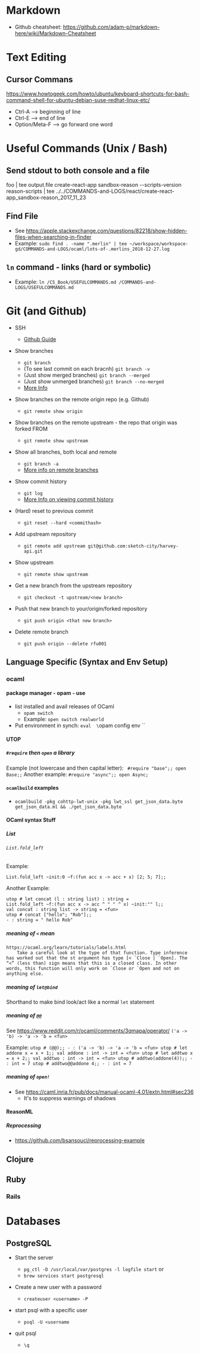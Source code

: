 # Markdown
* Github cheatsheet: https://github.com/adam-p/markdown-here/wiki/Markdown-Cheatsheet

# Text Editing
## Cursor Commans
https://www.howtogeek.com/howto/ubuntu/keyboard-shortcuts-for-bash-command-shell-for-ubuntu-debian-suse-redhat-linux-etc/ 
* Ctrl-A --> beginning of line
* Ctrl-E --> end of line
* Option/Meta-F --> go forward one word

# Useful Commands (Unix / Bash)
## Send stdout to both console and a file
foo | tee output.file
create-react-app sandbox-reason --scripts-version reason-scripts | tee ../../COMMANDS-and-LOGS/react/create-react-app_sandbox-reason_2017_11_23

## Find File
* See https://apple.stackexchange.com/questions/82218/show-hidden-files-when-searching-in-finder
* Example: `sudo find . -name ".merlin" | tee ~/workspace/workspace-gd/COMMANDS-and-LOGS/ocaml/lots-of-.merlins_2018-12-27.log`


## `ln` command - links (hard or symbolic)
* Example: ```ln /CS_Book/USEFULCOMMANDS.md /COMMANDS-and-LOGS/USEFULCOMMANDS.md```

# Git (and Github)
* SSH
	* [Github Guide](https://help.github.com/articles/checking-for-existing-ssh-keys/)
* Show branches
	* `git branch`
	* (To see last commit on each bracnh) `git branch -v`
	* (Just show merged branches) `git branch --merged`
	* (Just show unmerged branches) `git branch --no-merged`
	* [More Info](https://git-scm.com/book/en/v2/Git-Branching-Branch-Management)

* Show branches on the remote origin repo (e.g. Github)
	* `git remote show origin`

* Show branches on the remote upstream - the repo that origin was forked FROM
	* `git remote show upstream`

* Show all branches, both local and remote
	* `git branch -a`
	* [More info on remote branches](http://gitready.com/intermediate/2009/02/13/list-remote-branches.html)

* Show commit history
	* `git log`
	* [More Info on viewing commit history](https://git-scm.com/book/en/v2/Git-Basics-Viewing-the-Commit-History)

* (Hard) reset to previous commit
	* `git reset --hard <commithash>`

* Add upstream repository
	* `git remote add upstream git@github.com:sketch-city/harvey-api.git`

* Show upstream
	* `git remote show upstream`

* Get a new branch from the upstream repository
	* `git checkout -t upstream/<new branch>`

* Push that new branch to your/origin/forked repository
	* `git push origin <that new branch>`

* Delete remote branch
	* `git push origin --delete rfu001`


## Language Specific (Syntax and Env Setup)
### ocaml
#### package manager - opam -  use
* list installed and avail releases of OCaml
	* `opam switch`
	* Example: `open switch realworld`
* Put environment in synch: `eval  \`opam config env ``

#### UTOP
##### `#require` then `open` a library
Example (not lowercase and then capital letter):
	```	
		#require "base";;
		open Base;;
	```
Another example:
	```
		#require "async";;
		open Async;
	```

#### `ocamlbuild` examples
* `ocamlbuild -pkg cohttp-lwt-unix -pkg lwt_ssl get_json_data.byte get_json_data.ml && ./get_json_data.byte`


#### OCaml syntax Stuff
##### List
###### `List.fold_left`
Example:
  ```
  List.fold_left ~init:0 ~f:(fun acc x -> acc + x) [2; 5; 7];;
  ```

  Another Example:

  ```
  utop # let concat (l : string list) : string =
  List.fold_left ~f:(fun acc x -> acc ^ " " ^ x) ~init:"" l;;
  val concat : string list -> string = <fun>
  utop # concat ["hello"; "Rob"];;
  - : string = " hello Rob"
  ```

##### meaning of `<` mean
	https://ocaml.org/learn/tutorials/labels.html
		Take a careful look at the type of that function. Type inference has worked out that the st argument has type [< `Close | `Open]. The “<” (less than) sign means that this is a closed class. In other words, this function will only work on `Close or `Open and not on anything else.

##### meaning of `let@bind`
Shorthand to make bind look/act like a normal `let` statement

##### meaning of `@@`
See https://www.reddit.com/r/ocaml/comments/3qmapa/operator/
`('a -> 'b) -> 'a -> 'b = <fun>`

Example: 
	```
		utop # (@@);;
		- : ('a -> 'b) -> 'a -> 'b = <fun>
		utop # let addone x = x + 1;;
		val addone : int -> int = <fun>
		utop # let addtwo x = x + 2;;
		val addtwo : int -> int = <fun>
		utop # addtwo(addone(4));;
		- : int = 7
		utop # addtwo@@addone 4;;
		- : int = 7
	```

##### meaning of `open!`
* See https://caml.inria.fr/pub/docs/manual-ocaml-4.01/extn.html#sec236
	* It's to suppress warnings of shadows

#### ReasonML
##### Reprocessing
* https://github.com/bsansouci/reprocessing-example



## Clojure

## Ruby
### Rails



# Databases
## PostgreSQL
* Start the server
	* `pg_ctl -D /usr/local/var/postgres -l logfile start`
	or
	* `brew services start postgresql`

* Create a new user with a password
	* `createuser <username> -P`

* start psql with a specific user
	* `psql -U <username`

* quit psql
	* `\q`
